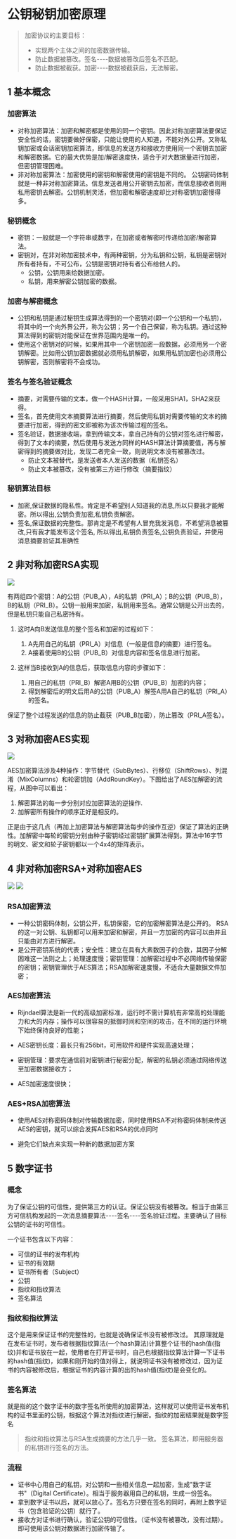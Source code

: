 # 公钥秘钥加密原理

> 加密协议的主要目标：
> * 实现两个主体之间的加密数据传输。
> * 防止数据被篡改。签名----数据被篡改后签名不匹配。
> * 防止数据被截获。加密----数据被截获后，无法解密。


## 1 基本概念

### 加密算法
* 对称加密算法：加密和解密都是使用的同一个密钥。因此对称加密算法要保证安全性的话，密钥要做好保密，只能让使用的人知道，不能对外公开。又称私钥加密或会话密钥加密算法，即信息的发送方和接收方使用同一个密钥去加密和解密数据。它的最大优势是加/解密速度快，适合于对大数据量进行加密，但密钥管理困难。
* 非对称加密算法：加密使用的密钥和解密使用的密钥是不同的。 公钥密码体制就是一种非对称加密算法。信息发送者用公开密钥去加密，而信息接收者则用私用密钥去解密。公钥机制灵活，但加密和解密速度却比对称密钥加密慢得多。


### 秘钥概念
* 密钥：一般就是一个字符串或数字，在加密或者解密时传递给加密/解密算法。
* 密钥对，在非对称加密技术中，有两种密钥，分为私钥和公钥，私钥是密钥对所有者持有，不可公布，公钥是密钥对持有者公布给他人的。
  * 公钥，公钥用来给数据加密。
  * 私钥，用来解密公钥加密的数据。

### 加密与解密概念

* 公钥和私钥是通过秘钥生成算法得到的一个密钥对(即一个公钥和一个私钥)，将其中的一个向外界公开，称为公钥；另一个自己保留，称为私钥。通过这种算法得到的密钥对能保证在世界范围内是唯一的。
* 使用这个密钥对的时候，如果用其中一个密钥加密一段数据，必须用另一个密钥解密。比如用公钥加密数据就必须用私钥解密，如果用私钥加密也必须用公钥解密，否则解密将不会成功。

### 签名与签名验证概念
* 摘要，对需要传输的文本，做一个HASH计算，一般采用SHA1，SHA2来获得。
* 签名，首先使用文本摘要算法进行摘要，然后使用私钥对需要传输的文本的摘要进行加密，得到的密文即被称为该次传输过程的签名。
* 签名验证，数据接收端，拿到传输文本，拿自己持有的公钥对签名进行解密，得到了文本的摘要，然后使用与发送方同样的HASH算法计算摘要值，再与解密得到的摘要做对比，发现二者完全一致，则说明文本没有被篡改过。
  * 防止文本被替代，是发送者本人发送的数据（私钥签名）
  * 防止文本被篡改，没有被第三方进行修改（摘要指纹）


### 秘钥算法目标

* 加密,保证数据的隐私性。肯定是不希望别人知道我的消息,所以只要我才能解密。所以得出,公钥负责加密,私钥负责解密。
* 签名,保证数据的完整性。那肯定是不希望有人冒充我发消息，不希望消息被篡改,只有我才能发布这个签名, 所以得出,私钥负责签名,公钥负责验证，并使用消息摘要验证其准确性

## 2 非对称加密RSA实现

![](image/2021-06-15-22-27-16.png)


有两组四个密钥：A的公钥（PUB_A），A的私钥（PRI_A）；B的公钥（PUB_B），B的私钥（PRI_B）。公钥一般用来加密，私钥用来签名。通常公钥是公开出去的，但是私钥只能自己私密持有。

1. 这时A向B发送信息的整个签名和加密的过程如下：
   1. A先用自己的私钥（PRI_A）对信息（一般是信息的摘要）进行签名。
   2. A接着使用B的公钥（PUB_B）对信息内容和签名信息进行加密。

2. 这样当B接收到A的信息后，获取信息内容的步骤如下：
   1. 用自己的私钥（PRI_B）解密A用B的公钥（PUB_B）加密的内容；
   2. 得到解密后的明文后用A的公钥（PUB_A）解签A用A自己的私钥（PRI_A）的签名。

保证了整个过程发送的信息的防止截获（PUB_B加密），防止篡改（PRI_A签名）。


## 3 对称加密AES实现

![](image/2021-06-15-22-28-36.png)

AES加密算法涉及4种操作：字节替代（SubBytes）、行移位（ShiftRows）、列混淆（MixColumns）和轮密钥加（AddRoundKey）。下图给出了AES加解密的流程，从图中可以看出：
1. 解密算法的每一步分别对应加密算法的逆操作.
2. 加解密所有操作的顺序正好是相反的。

正是由于这几点（再加上加密算法与解密算法每步的操作互逆）保证了算法的正确性。加解密中每轮的密钥分别由种子密钥经过密钥扩展算法得到。算法中16字节的明文、密文和轮子密钥都以一个4x4的矩阵表示。

## 4 非对称加密RSA+对称加密AES
![](image/2021-06-15-22-28-00.png)
![](image/2021-06-15-22-23-53.png)

### RSA加密算法
* 一种公钥密码体制，公钥公开，私钥保密，它的加密解密算法是公开的。 RSA的这一对公钥、私钥都可以用来加密和解密，并且一方加密的内容可以由并且只能由对方进行解密。
* 是公开密钥系统的代表；安全性：建立在具有大素数因子的合数，其因子分解困难这一法则之上；处理速度慢；密钥管理：加解密过程中不必网络传输保密的密钥；密钥管理优于AES算法；RSA加解密速度慢，不适合大量数据文件加密；

### AES加密算法

* Rijndael算法是新一代的高级加密标准，运行时不需计算机有非常高的处理能力和大的内存；操作可以很容易的抵御时间和空间的攻击，在不同的运行环境下始终保持良好的性能；

* AES密钥长度：最长只有256bit，可用软件和硬件实现高速处理；

* 密钥管理：要求在通信前对密钥进行秘密分配，解密的私钥必须通过网络传送至加密数据接收方；

* AES加密速度很快；



### AES+RSA加密算法

* 使用AES对称密码体制对传输数据加密，同时使用RSA不对称密码体制来传送AES的密钥，就可以综合发挥AES和RSA的优点同时

* 避免它们缺点来实现一种新的数据加密方案



## 5 数字证书

### 概念

为了保证公钥的可信性，提供第三方的认证。保证公钥没有被篡改。相当于由第三方可信机构发起的一次消息摘要算法----签名----签名验证过程。主要确认了目标公钥的证书的可信性。

一个证书包含以下内容：
* 可信的证书的发布机构
* 证书的有效期
* 证书所有者（Subject）
* 公钥
* 指纹和指纹算法
* 签名算法

### 指纹和指纹算法
这个是用来保证证书的完整性的，也就是说确保证书没有被修改过。 其原理就是在发布证书时，发布者根据指纹算法(一个hash算法)计算整个证书的hash值(指纹)并和证书放在一起，使用者在打开证书时，自己也根据指纹算法计算一下证书的hash值(指纹)，如果和刚开始的值对得上，就说明证书没有被修改过，因为证书的内容被修改后，根据证书的内容计算的出的hash值(指纹)是会变化的。

### 签名算法

就是指的这个数字证书的数字签名所使用的加密算法，这样就可以使用证书发布机构的证书里面的公钥，根据这个算法对指纹进行解密。指纹的加密结果就是数字签名



> 指纹和指纹算法与RSA生成摘要的方法几乎一致。
> 签名算法，即用服务器的私钥进行签名的方法。


### 流程
* 证书中心用自己的私钥，对公钥和一些相关信息一起加密，生成"数字证书"（Digital Certificate）。相当于服务器用自己的私钥，生成一份签名。
* 拿到数字证书以后，就可以放心了。签名方只要在签名的同时，再附上数字证书（包含验证的公钥）就行了。
* 接收方对证书进行确认，验证公钥的可信性。（证书没有被篡改，没有过期）。即可使用该公钥对数据进行加密传输了。